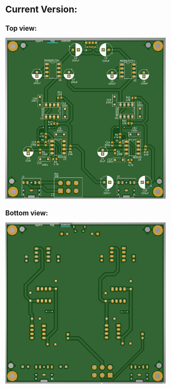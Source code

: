 # Current Version:
## Top view:
![Top View](./front.png "Top View")
## Bottom view:
![Bottom View](./back.png "Bottom View")
